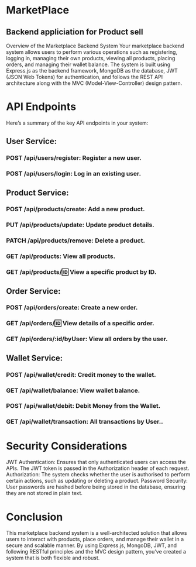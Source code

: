 # MarketPlace
## Backend appliciation for Product sell
  Overview of the Marketplace Backend System
  Your marketplace backend system allows users to perform various operations such as registering, logging in, managing their own products, viewing all products, placing orders, and managing their wallet balance.   The system is built using Express.js as the backend framework, MongoDB as the database, JWT (JSON Web Tokens) for authentication, and follows the REST API architecture along with the MVC (Model-View-Controller)   design pattern.

# API Endpoints
  Here’s a summary of the key API endpoints in your system:
## User Service:
  ### POST /api/users/register: Register a new user.
  ### POST /api/users/login: Log in an existing user.
## Product Service:
  ### POST /api/products/create: Add a new product.
  ### PUT /api/products/update: Update product details.
  ### PATCH /api/products/remove: Delete a product.
  ### GET /api/products: View all products.
  ### GET /api/products/:id: View a specific product by ID.
## Order Service:
  ### POST /api/orders/create: Create a new order.
  ### GET /api/orders/:id: View details of a specific order.
  ### GET /api/orders/:id/byUser: View all orders by the user.
## Wallet Service:
  ### POST /api/wallet/credit: Credit money to the wallet.
  ### GET /api/wallet/balance: View wallet balance.
  ### POST /api/wallet/debit: Debit Money from the Wallet.
  ### GET /api/wallet/transaction: All transactions by User..

# Security Considerations
  JWT Authentication: Ensures that only authenticated users can access the APIs. The JWT token is passed in the Authorization header of each request.
  Authorization: The system checks whether the user is authorised to perform certain actions, such as updating or deleting a product.
  Password Security: User passwords are hashed before being stored in the database, ensuring they are not stored in plain text.
# Conclusion
  This marketplace backend system is a well-architected solution that allows users to interact with products, place orders, and manage their wallet in a secure and scalable manner. By using Express.js, MongoDB,     JWT, and following RESTful principles and the MVC design pattern, you’ve created a system that is both flexible and robust.
